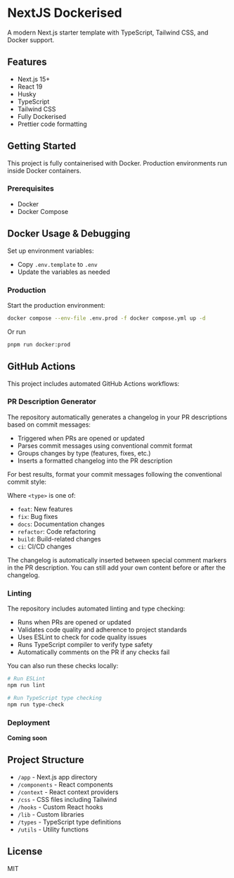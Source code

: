 # NextJS Dockerised

A modern Next.js starter template with TypeScript, Tailwind CSS, and Docker support.

## Features

- Next.js 15+
- React 19
- Husky
- TypeScript
- Tailwind CSS
- Fully Dockerised
- Prettier code formatting

## Getting Started

This project is fully containerised with Docker. Production environments run inside Docker containers.

### Prerequisites

- Docker
- Docker Compose

## Docker Usage & Debugging

Set up environment variables:
   - Copy `.env.template` to `.env`
   - Update the variables as needed

### Production

Start the production environment:
```bash
docker compose --env-file .env.prod -f docker compose.yml up -d
```

Or run

```bash
pnpm run docker:prod
```

## GitHub Actions

This project includes automated GitHub Actions workflows:

### PR Description Generator

The repository automatically generates a changelog in your PR descriptions based on commit messages:

- Triggered when PRs are opened or updated
- Parses commit messages using conventional commit format
- Groups changes by type (features, fixes, etc.)
- Inserts a formatted changelog into the PR description

For best results, format your commit messages following the conventional commit style:

Where `<type>` is one of:
- `feat`: New features
- `fix`: Bug fixes
- `docs`: Documentation changes
- `refactor`: Code refactoring
- `build`: Build-related changes
- `ci`: CI/CD changes

The changelog is automatically inserted between special comment markers in the PR description. You can still add your own content before or after the changelog.

### Linting

The repository includes automated linting and type checking:

- Runs when PRs are opened or updated
- Validates code quality and adherence to project standards
- Uses ESLint to check for code quality issues
- Runs TypeScript compiler to verify type safety
- Automatically comments on the PR if any checks fail

You can also run these checks locally:

```bash
# Run ESLint
npm run lint

# Run TypeScript type checking
npm run type-check
```

### Deployment

**Coming soon**

## Project Structure

- `/app` - Next.js app directory
- `/components` - React components
- `/context` - React context providers
- `/css` - CSS files including Tailwind
- `/hooks` - Custom React hooks
- `/lib` - Custom libraries
- `/types` - TypeScript type definitions
- `/utils` - Utility functions

## License

MIT
